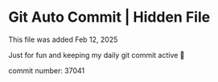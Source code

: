 # Git Auto Commit | Hidden File

This file was added Feb 12, 2025

Just for fun and keeping my daily git commit active 🤪

commit number: 37041
